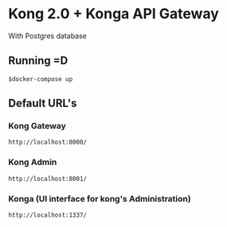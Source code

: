# Kong 2.0 + Konga API Gateway

With Postgres database

## Running =D
    $docker-compose up

## Default URL's

### Kong Gateway
    http://localhost:8000/  

### Kong Admin
    http://localhost:8001/  

### Konga (UI interface for kong's Administration)
    http://localhost:1337/  
